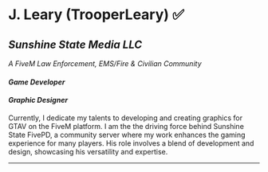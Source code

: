 
# **J. Leary (TrooperLeary)** ✅
## *Sunshine State Media LLC* 
*A FiveM Law Enforcement, EMS/Fire & Civilian Community*
#### *Game Developer*
#### *Graphic Designer*

Currently, I dedicate my talents to developing and creating graphics for GTAV on the FiveM platform. I am the the driving force behind Sunshine State FivePD, a community server where my work enhances the gaming experience for many players. His role involves a blend of development and design, showcasing his versatility and expertise.



---

<!---
rsftomb/rsftomb is a ✨ special ✨ repository because its `README.md` (this file) appears on your GitHub profile.
You can click the Preview link to take a look at your changes.
--->
